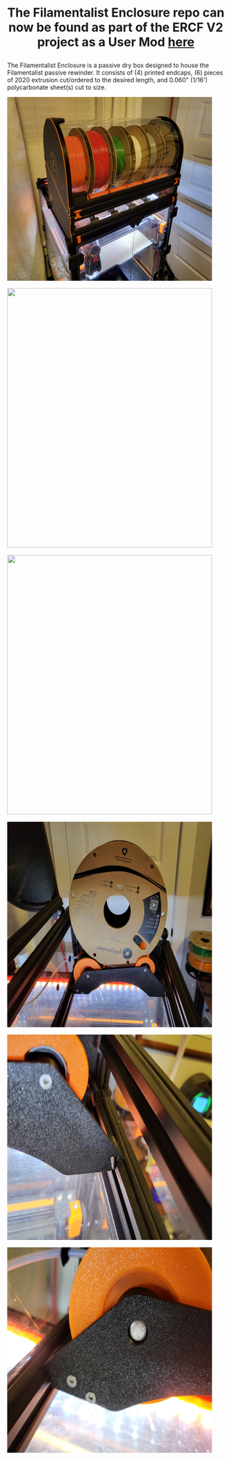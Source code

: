 # <h1 align="center"> The Filamentalist Enclosure repo can now be found as part of the ERCF V2 project as a User Mod [here](https://github.com/Enraged-Rabbit-Community/ERCF_v2/tree/master/Recommended_Options/Filamentalist_Rewinder/User_Mods/SkiBikeMake/Filamentalist_Enclosure) <p align="center"> #


The Filamentalist Enclosure is a passive dry box designed to house the Filamentalist passive rewinder.  It  consists of (4) printed endcaps, (6) pieces of 2020 extrusion cut/ordered to the desired length, and 0.060" (1/16') polycarbonate sheet(s) cut to size. 

<img src="https://github.com/SkiBikePrint/ERCF_Mods/blob/da3dacf4f50ca5de08879cdd9d0642990da49a36/Filamentalist_Enclosure/Assets/20240619_221414.jpg" width="475" height="425">
</p>

<img src="https://github.com/SkiBikePrint/ERCF_Mods/blob/da3dacf4f50ca5de08879cdd9d0642990da49a36/Filamentalist_Enclosure/Assets/20240615_221926.jpg" width="475" height="600">
</p>

<img src="https://github.com/SkiBikePrint/ERCF_Mods/blob/da3dacf4f50ca5de08879cdd9d0642990da49a36/Filamentalist_Enclosure/Assets/20240615_221938.jpg" width="475" height="600">
</p>

<img src="https://github.com/SkiBikePrint/ERCF_Mods/blob/da3dacf4f50ca5de08879cdd9d0642990da49a36/Filamentalist_Enclosure/Assets/20240615_222004.jpg" width="475" height="475">
</p>

<img src="https://github.com/SkiBikePrint/ERCF_Mods/blob/da3dacf4f50ca5de08879cdd9d0642990da49a36/Filamentalist_Enclosure/Assets/20240615_222014.jpg" width="475" height="475">
</p>

<img src="https://github.com/SkiBikePrint/ERCF_Mods/blob/da3dacf4f50ca5de08879cdd9d0642990da49a36/Filamentalist_Enclosure/Assets/20240615_222119.jpg" width="475" height="475">
</p>

